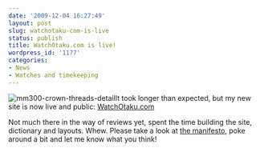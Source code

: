 ```yaml
---
date: '2009-12-04 16:27:49'
layout: post
slug: watchotaku-com-is-live
status: publish
title: WatchOtaku.com is live!
wordpress_id: '1177'
categories:
- News
- Watches and timekeeping
---
```


![mm300-crown-threads-detail](http://fnord.phfactor.net/wp-content/uploads/2009/12/mm300-crown-threads-detail.jpg)It took longer than expected, but my new site is now live and public: [WatchOtaku.com](http://watchotaku.com/)

Not much there in the way of reviews yet, spent the time building the site, dictionary and layouts. Whew. Please take a look at [the manifesto](http://watchotaku.com/display/swr/Manifesto), poke around a bit and let me know what you think!
